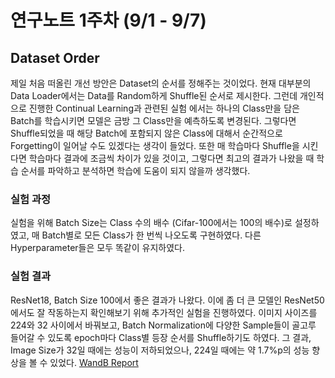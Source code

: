# 연구노트 1주차 (9/1 - 9/7)
## Dataset Order
제일 처음 떠올린 개선 방안은 Dataset의 순서를 정해주는 것이었다. 현재 대부분의 Data Loader에서는 Data를 Random하게 Shuffle된 순서로 제시한다. 그런데 개인적으로 진행한 Continual Learning과 관련된 실험 에서는 하나의 Class만을 담은 Batch를 학습시키면 모델은 금방 그 Class만을 예측하도록 변경된다.
그렇다면 Shuffle되었을 때 해당 Batch에 포함되지 않은 Class에 대해서 순간적으로 Forgetting이 일어날 수도 있겠다는 생각이 들었다. 또한 매 학습마다 Shuffle을 시킨다면 학습마다 결과에 조금씩 차이가 있을 것이고, 그렇다면 최고의 결과가 나왔을 때 학습 순서를 파악하고 분석하면 학습에 도움이 되지 않을까 생각했다.

### 실험 과정
실험을 위해 Batch Size는 Class 수의 배수 (Cifar-100에서는 100의 배수)로 설정하였고, 매 Batch별로 모든 Class가 한 번씩 나오도록 구현하였다. 다른 Hyperparameter들은 모두 똑같이 유지하였다.


### 실험 결과
ResNet18, Batch Size 100에서 좋은 결과가 나왔다. 이에 좀 더 큰 모델인 ResNet50에서도 잘 작동하는지 확인해보기 위해 추가적인 실험을 진행하였다. 이미지 사이즈를 224와 32 사이에서 바꿔보고, Batch Normalization에 다양한 Sample들이 골고루 들어갈 수 있도록 epoch마다 Class별 등장 순서를 Shuffle하기도 하였다. 그 결과, Image Size가 32일 때에는 성능이 저하되었으나, 224일 때에는 약 1.7%p의 성능 향상을 볼 수 있었다.
[WandB Report](https://api.wandb.ai/links/oso0310/u6s45ncx)

